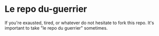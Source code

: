 # Le repo du-guerrier


If you're exausted, tired, or whatever do not hesitate to fork this repo. It's important to take "le repo du guerrier" sometimes.
